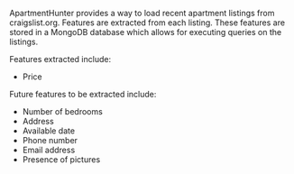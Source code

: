 ApartmentHunter provides a way to load recent apartment listings from craigslist.org. Features are extracted from each listing. These features are stored in a MongoDB database which allows for executing queries on the listings.

Features extracted include:
* Price

Future features to be extracted include:
* Number of bedrooms
* Address
* Available date
* Phone number
* Email address
* Presence of pictures